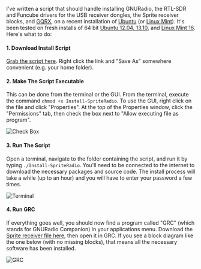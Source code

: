 I've written a script that should handle installing GNURadio, the RTL-SDR and Funcube drivers for the USB receiver dongles, the Sprite receiver blocks, and [GQRX](http://gqrx.dk/), on a recent installation of [Ubuntu](http://www.ubuntu.com/) (or [Linux Mint](http://linuxmint.com/)). It's been tested on fresh installs of 64 bit [Ubuntu 12.04, 13.10](http://www.ubuntu.com/download/desktop), and [Linux Mint 16](http://www.linuxmint.com/download.php). Here's what to do:

#### 1. Download Install Script
[Grab the script here](https://raw.github.com/zacinaction/kicksat-groundstation/master/Install-SpriteRadio). Right click the link and "Save As" somewhere convenient (e.g. your home folder).

#### 2. Make The Script Executable
This can be done from the terminal or the GUI. From the terminal, execute the command `chmod +x Install-SpriteRadio`. To use the GUI, right click on the file and click "Properties". At the top of the Properties window, click the "Permissions" tab, then check the box next to "Allow executing file as program".

![Check Box](https://dl.dropboxusercontent.com/u/19178351/GItHub%20Wiki%20Pictures/GNURadio_CheckBox.png)

#### 3. Run The Script
Open a terminal, navigate to the folder containing the script, and run it by typing `./Install-SpriteRadio`. You'll need to be connected to the internet to download the necessary packages and source code. The install process will take a while (up to an hour) and you will have to enter your password a few times.

![Terminal](https://dl.dropboxusercontent.com/u/19178351/GItHub%20Wiki%20Pictures/GNURadio_Term.png)

#### 4. Run GRC
If everything goes well, you should now find a program called "GRC" (which stands for GNURadio Companion) in your applications menu. Download the [Sprite receiver file here](https://raw.github.com/zacinaction/kicksat-groundstation/master/Sprite%20Receiver.grc), then open it in GRC. If you see a block diagram like the one below (with no missing blocks), that means all the necessary software has been installed.

![GRC](https://dl.dropboxusercontent.com/u/19178351/GItHub%20Wiki%20Pictures/GNURadio_GRC.png)